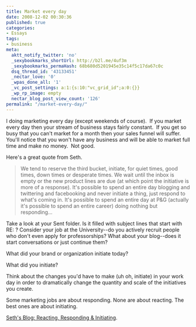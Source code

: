 ```yaml
---
title: Market every day
date: 2008-12-02 00:30:36
published: true
categories:
- Essays
tags:
- business
meta:
  aktt_notify_twitter: 'no'
  _sexybookmarks_shortUrl: http://b2l.me/4uf3m
  _sexybookmarks_permaHash: 68b680d5201945e35c14f5c17da67c0c
  dsq_thread_id: '43133451'
  _nectar_love: '0'
  _wpas_done_all: '1'
  _vc_post_settings: a:1:{s:10:"vc_grid_id";a:0:{}}
  _wp_rp_image: empty
  nectar_blog_post_view_count: '126'
permalink: "/market-every-day/"
---
```

I doing marketing every day (except weekends of course).  If you market every day then your stream of business stays fairly constant.  If you get so busy that you can't market for a month then your sales funnel will suffer.  You'll notice that you won't have any business and will be able to market full time and make no money.  Not good.

Here's a great quote from Seth.
>We tend to reserve the third bucket, initiate, for quiet times, good times, down times or desperate times. We wait until the inbox is empty or the new product lines are due (at which point the initiative is more of a response). It's possible to spend an entire day blogging and twittering and facebooking and never initiate a thing, just respond to what's coming in. It's possible to spend an entire day at P&amp;G (actually it's possible to spend an entire career) doing nothing but responding...

Take a look at your Sent folder. Is it filled with subject lines that start with RE: ? Consider your job at the University--do you actively recruit people who don't even apply for professorships? What about your blog--does it start conversations or just continue them?

What did your brand or organization initiate today?

What did you initiate?

Think about the changes you'd have to make (uh oh, initiate) in your work day in order to dramatically change the quantity and scale of the initiatives you create.

Some marketing jobs are about responding. None are about reacting. The best ones are about initiating.</blockquote>
<p><a href="http://sethgodin.typepad.com/seths_blog/2008/11/reacting-respon.html" rel="nofollow">Seth's Blog: Reacting, Responding &amp; Initiating</a>.
